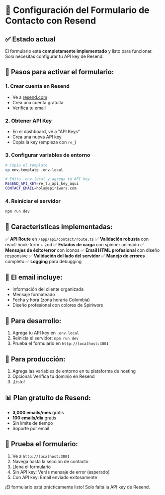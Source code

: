 # 🚀 Configuración del Formulario de Contacto con Resend

## ✅ Estado actual
El formulario está **completamente implementado** y listo para funcionar. Solo necesitas configurar tu API key de Resend.

## 🔧 Pasos para activar el formulario:

### 1. Crear cuenta en Resend
- Ve a [resend.com](https://resend.com)
- Crea una cuenta gratuita
- Verifica tu email

### 2. Obtener API Key
- En el dashboard, ve a "API Keys"
- Crea una nueva API key
- Copia la key (empieza con `re_`)

### 3. Configurar variables de entorno
```bash
# Copia el template
cp env.template .env.local

# Edita .env.local y agrega tu API key
RESEND_API_KEY=re_tu_api_key_aqui
CONTACT_EMAIL=hola@spiriwors.com
```

### 4. Reiniciar el servidor
```bash
npm run dev
```

## 📧 Características implementadas:

✅ **API Route** en `/app/api/contact/route.ts`
✅ **Validación robusta** con react-hook-form + zod
✅ **Estados de carga** con spinner animado
✅ **Mensajes de éxito/error** con iconos
✅ **Email HTML profesional** con diseño responsive
✅ **Validación del lado del servidor**
✅ **Manejo de errores** completo
✅ **Logging** para debugging

## 🎨 El email incluye:
- Información del cliente organizada
- Mensaje formateado
- Fecha y hora (zona horaria Colombia)
- Diseño profesional con colores de Spiriwors

## 🔧 Para desarrollo:
1. Agrega tu API key en `.env.local`
2. Reinicia el servidor: `npm run dev`
3. Prueba el formulario en `http://localhost:3001`

## 🚀 Para producción:
1. Agrega las variables de entorno en tu plataforma de hosting
2. Opcional: Verifica tu dominio en Resend
3. ¡Listo!

## 📊 Plan gratuito de Resend:
- **3,000 emails/mes** gratis
- **100 emails/día** gratis
- Sin límite de tiempo
- Soporte por email

## 🧪 Prueba el formulario:
1. Ve a `http://localhost:3001`
2. Navega hasta la sección de contacto
3. Llena el formulario
4. Sin API key: Verás mensaje de error (esperado)
5. Con API key: Email enviado exitosamente

¡El formulario está prácticamente listo! Solo falta la API key de Resend.
